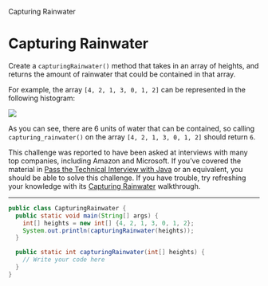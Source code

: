 Capturing Rainwater

# Capturing Rainwater
Create a `capturingRainwater()` method that takes in an array of heights, and returns the amount of rainwater that could be contained in that array.

For example, the array `[4, 2, 1, 3, 0, 1, 2]` can be represented in the following histogram: 

![](https://i.imgur.com/VuTjjax.jpg)

As you can see, there are 6 units of water that can be contained, so calling `capturing_rainwater()` on the array `[4, 2, 1, 3, 0, 1, 2]` should return `6`.

This challenge was reported to have been asked at interviews with many top companies, including Amazon and Microsoft. If you’ve covered the material in [Pass the Technical Interview with Java](https://www.codecademy.com/learn/paths/pass-the-technical-interview-with-java) or an equivalent, you should be able to solve this challenge. If you have trouble, try refreshing your knowledge with its [Capturing Rainwater](https://www.codecademy.com/paths/pass-the-technical-interview-with-java/tracks/java-interview-prep-and-algorithms-practice/modules/java-interview-problems/articles/capturing-rainwater-in-java) walkthrough.

---

```Java
public class CapturingRainwater {
  public static void main(String[] args) {
    int[] heights = new int[] {4, 2, 1, 3, 0, 1, 2};
    System.out.println(capturingRainwater(heights));
  }

  public static int capturingRainwater(int[] heights) {
    // Write your code here
  }
}
```